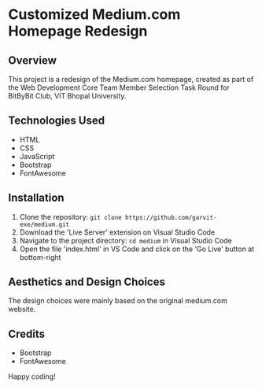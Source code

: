 # Customized Medium.com Homepage Redesign

## Overview
This project is a redesign of the Medium.com homepage, created as part of the Web Development Core Team Member Selection Task Round for BitByBit Club, VIT Bhopal University.

## Technologies Used
- HTML
- CSS
- JavaScript
- Bootstrap
- FontAwesome

## Installation
1. Clone the repository: `git clone https://github.com/garvit-exe/medium.git`
2. Download the 'Live Server' extension on Visual Studio Code
3. Navigate to the project directory: `cd medium` in Visual Studio Code
5. Open the file 'index.html' in VS Code and click on the 'Go Live' button at bottom-right

## Aesthetics and Design Choices
The design choices were mainly based on the original medium.com website.

## Credits
- Bootstrap
- FontAwesome

Happy coding!
